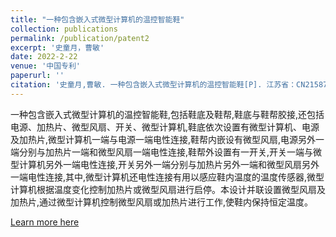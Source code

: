 ```yaml
---
title: "一种包含嵌入式微型计算机的温控智能鞋"
collection: publications
permalink: /publication/patent2
excerpt: '史童月，曹敏'
date: 2022-2-22
venue: '中国专利'
paperurl: ''
citation: '史童月,曹敏. 一种包含嵌入式微型计算机的温控智能鞋[P]. 江苏省：CN215873629U,2022-02-22.'
---
```

一种包含嵌入式微型计算机的温控智能鞋,包括鞋底及鞋帮,鞋底与鞋帮胶接,还包括电源、加热片、微型风扇、开关、微型计算机,鞋底依次设置有微型计算机、电源及加热片,微型计算机一端与电源一端电性连接,鞋帮内嵌设有微型风扇,电源另外一端分别与加热片一端和微型风扇一端电性连接,鞋帮外设置有一开关,开关一端与微型计算机另外一端电性连接,开关另外一端分别与加热片另外一端和微型风扇另外一端电性连接,其中,微型计算机还电性连接有用以感应鞋内温度的温度传感器,微型计算机根据温度变化控制加热片或微型风扇进行启停。本设计并联设置微型风扇及加热片,通过微型计算机控制微型风扇或加热片进行工作,使鞋内保持恒定温度。 

[Learn more here](https://kns.cnki.net/kcms/detail/detail.aspx?dbcode=SCPD&dbname=SCPD202202&filename=CN215873629U&uniplatform=NZKPT&v=_q6zQ-NjXSQHBRxYUKV9w8He5CF--xZw_Y3pj6TGD1-VZxODOIiTWwubk9eFebJ6)